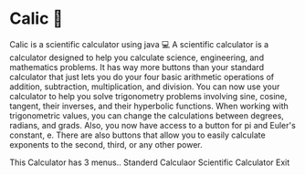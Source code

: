 # Calic 🌸
Calic is a scientific calculator using java 💻
A scientific calculator is a calculator designed to help you calculate science, engineering, and mathematics problems. It has way more buttons than your standard calculator that just lets you do your four basic arithmetic operations of addition, subtraction, multiplication, and division.
You can now use your calculator to help you solve trigonometry problems involving sine, cosine, tangent, their inverses, and their hyperbolic functions. When working with trigonometric values, you can change the calculations between degrees, radians, and grads. Also, you now have access to a button for pi and Euler's constant, e. There are also buttons that allow you to easily calculate exponents to the second, third, or any other power.

This Calculator has 3 menus..
  Standerd Calculaor 
  Scientific Calculator 
  Exit
  
 
